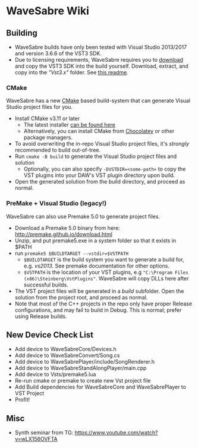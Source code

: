 # WaveSabre Wiki

## Building

- WaveSabre builds have only been tested with Visual Studio 2013/2017 and version 3.6.6 of the VST3 SDK.
- Due to licensing requirements, WaveSabre requires you to [download](https://www.steinberg.net/sdk_downloads/vstsdk366_27_06_2016_build_61.zip) and copy the VST3 SDK into the build yourself. Download, extract, and copy into the *"Vst3.x"* folder. See [this readme](https://github.com/logicomacorp/WaveSabre/blob/master/Vst3.x/README).

### CMake

WaveSabre has a new [CMake](https://cmake.org/) based build-system that can generate Visual Studio project files for you.

- Install CMake v3.11 or later
  - The latest installer [can be found here](https://cmake.org/download/#latestbinary)
  - Alternatively, you can install CMake from [Chocolatey](https://chocolatey.org/) or other package managers.
- To avoid overwriting the in-repo Visual Studio project files, it's *strongly* recommended to build out-of-tree.
- Run `cmake -B build` to generate the Visual Studio project files and solution
  - Optionally, you can also specify `-DVSTDIR=<some-path>` to copy the VST plugins into your DAW's VST plugin directory upon build.
- Open the generated solution from the build directory, and proceed as normal.

### PreMake + Visual Studio (legacy!)

WaveSabre can also use Premake 5.0 to generate project files.
- Download a Premake 5.0 binary from here: http://premake.github.io/download.html
- Unzip, and put premake5.exe in a system folder so that it exists in $PATH
- run `premake5 $BUILDTARGET --vstdir=$VSTPATH`
  - `$BUILDTARGET` is the build system you want to generate a build for, e.g. *vs2013*. See premake documentation for other options.
  - `$VSTPATH` is the location of your VST plugins, e.g `"C:\Program Files (x86)\Steinberg\VstPlugins"`. WaveSabre will copy DLLs here after successful builds.
- The VST project files will be generated in a *build* subfolder. Open the solution from the project root, and proceed as normal.
- Note that most of the C++ projects in the repo only have proper Release configurations, and may fail to build in Debug. This is normal; prefer using Release builds.

## New Device Check List

- Add device to WaveSabreCore/Devices.h
- Add device to WaveSabreConvert/Song.cs
- Add device to WaveSabrePlayer/include/SongRenderer.h
- Add device to WaveSabreStandAlongPlayer/main.cpp
- Add device to Vsts/premake5.lua
- Re-run cmake or premake to create new Vst project file
- Add Build dependencies for WaveSabreCore and WaveSabrePlayer to VST Project
- Profit!


## Misc
- Synth seminar from TG: https://www.youtube.com/watch?v=wLX156OVFTA
